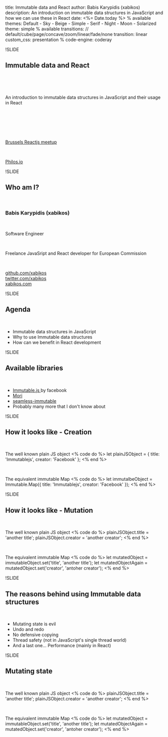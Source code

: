 title: Immutable data and React
author: Babis Karypidis (xabikos)
description: An introduction on immutable data structures in JavaScript and how we can use these in React
date: <%= Date.today %>
% available themes: Default - Sky - Beige - Simple - Serif - Night - Moon - Solarized
theme: simple
% available transitions: // default/cube/page/concave/zoom/linear/fade/none
transition: linear
custom_css: presentation
% code-engine: coderay


!SLIDE
## Immutable data and React
<p>&nbsp;</p>
<p>&nbsp;</p>
An introduction to immutable data structures in JavaScript and their usage in React
<p>&nbsp;</p>
<p>&nbsp;</p>
<p>&nbsp;</p>
<a href="http://www.meetup.com/ReactJS-Belgium/">Brussels Reactjs meetup </a> 
<p>&nbsp;</p>
<a href="https://philos.io">Philos.io</a>

!SLIDE
## Who am I?
<p>&nbsp;</p>
<h3>
  Babis Karypidis (<strong>xabikos</strong>)
</h3>
<p>&nbsp;</p>
<p>
  Software Engineer
</p>
<p>&nbsp;</p>
<p>
  Freelance JavaSript and React developer for European Commission 
</p>
<p>&nbsp;</p>
<p>
  <a href="http://github.com/xabikos">github.com/xabikos</a>
  <br>
  <a href="http://twitter.com/xabikos">twitter.com/xabikos</a>
  <br>
  <a href="http://xabikos.com">xabikos.com</a>
</p>

!SLIDE
## Agenda

<p>&nbsp;</p>

* Immutable data structures in JavaScript
* Why to use Immutable data structures
* How can we benefit in React development

!SLIDE
## Available libraries

<p>&nbsp;</p>

* <a href="https://facebook.github.io/immutable-js/"> Immutable.js </a> by facebook 
* <a href="http://swannodette.github.io/mori/"> Mori </a>
* <a href="https://github.com/rtfeldman/seamless-immutable">seamless-immutable </a>
* Probably many more that I don't know about

!SLIDE
## How it looks like - Creation

<p>&nbsp;</p>
The well known plain JS object
<% code do %>
let plainJSObject = {
  title: 'Immutablejs',
  creator: 'Facebook' 
};
<% end %>
<p>&nbsp;</p>
The equivalent immutable Map
<% code do %>
let immutalbeObject = Immutable.Map({
  title: 'Immutablejs',
  creator: 'Facebook' 
});
<% end %>

!SLIDE
## How it looks like - Mutation

<p>&nbsp;</p>
The well known plain JS object
<% code do %>
plainJSObject.title = 'another title';
plainJSObject.creator = 'another creator';
<% end %>
<p>&nbsp;</p>
The equivalent immutable Map
<% code do %>
let mutatedObject = immutableObject.set('title', 'another title');
let mutatedObjectAgain = mutatedObject.set('creator', 'antoher creator');
<% end %>

!SLIDE
## The reasons behind using Immutable data structures

<p>&nbsp;</p>

* Mutating state is evil
* Undo and redo
* No defensive copying
* Thread safety (not in JavaScript's single thread world)
* And a last one... Performance (mainly in React)

!SLIDE
## Mutating state

<p>&nbsp;</p>
The well known plain JS object
<% code do %>
plainJSObject.title = 'another title';
plainJSObject.creator = 'another creator';
<% end %>
<p>&nbsp;</p>
The equivalent immutable Map
<% code do %>
let mutatedObject = immutableObject.set('title', 'another title');
let mutatedObjectAgain = mutatedObject.set('creator', 'antoher creator');
<% end %>
